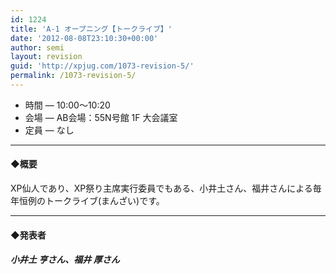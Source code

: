 ```yaml
---
id: 1224
title: 'A-1 オープニング【トークライブ】'
date: '2012-08-08T23:10:30+00:00'
author: semi
layout: revision
guid: 'http://xpjug.com/1073-revision-5/'
permalink: /1073-revision-5/
---
```


- 時間 — 10:00〜10:20
- 会場 — AB会場：55N号館 1F 大会議室
- 定員 — なし

---

#### ◆概要

XP仙人であり、XP祭り主席実行委員でもある、小井土さん、福井さんによる毎年恒例のトークライブ(まんざい)です。

---

#### ◆発表者

##### 小井土 亨さん、福井 厚さん